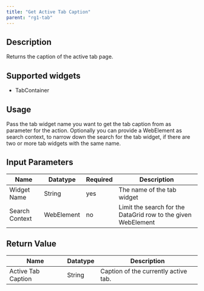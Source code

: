 ```yaml
---
title: "Get Active Tab Caption"
parent: "rg1-tab"
---
```


## Description

Returns the caption of the active tab page.

## Supported widgets

 + TabContainer

## Usage

Pass the tab widget name you want to get the tab caption from as parameter for the action.
Optionally you can provide a WebElement as search context, to narrow down the search for the tab widget, if there are two or more tab widgets with the same name.

## Input Parameters

Name | Datatype | Required | Description
--- | --- | --- | ---
Widget Name | String | yes | The name of the tab widget
Search Context | WebElement | no | Limit the search for the DataGrid row to the given WebElement

## Return Value

Name | Datatype | Description
--- | --- | ---
Active Tab Caption | String | Caption of the currently active tab.

